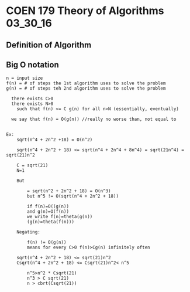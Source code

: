 # COEN 179 Theory of Algorithms 03_30_16

## Definition of Algorithm

## Big O notation

    n = input size
    f(n) = # of steps the 1st algorithm uses to solve the problem
    g(n) = # of steps teh 2nd algorithm uses to solve the problem

      there exists C>0
      there exists N>0
        such that f(n) <= C g(n) for all n>N (essentially, eventually)

      we say that f(n) = O(g(n)) //really no worse than, not equal to


    Ex:
        sqrt(n^4 + 2n^2 +18) = O(n^2)

        sqrt(n^4 + 2n^2 + 18) <= sqrt(n^4 + 2n^4 + 8n^4) = sqrt(21n^4) = sqrt(21)n^2

        C = sqrt(21)
        N=1

        But

            = sqrt(n^2 + 2n^2 + 18) = O(n^3)
            but n^5 != O(sqrt(n^4 + 2n^2 + 18))

            if f(n)=O((g(n))
            and g(n)=O(f(n))
            we write f(n)=theta(g(n))
            (g(n)=theta(f(n)))

        Negating:

            f(n) != O(g(n))
            means for every C>0 f(n)>Cg(n) infinitely often

        sqrt(n^4 + 2n^2 + 18) <= sqrt(21)n^2
        Csqrt(n^4 + 2n^2 + 18) <= Csqrt(21)n^2< n^5

            n^5>n^2 * Csqrt(21)
            n^3 > C sqrt(21)
            n > cbrt(Csqrt(21))
